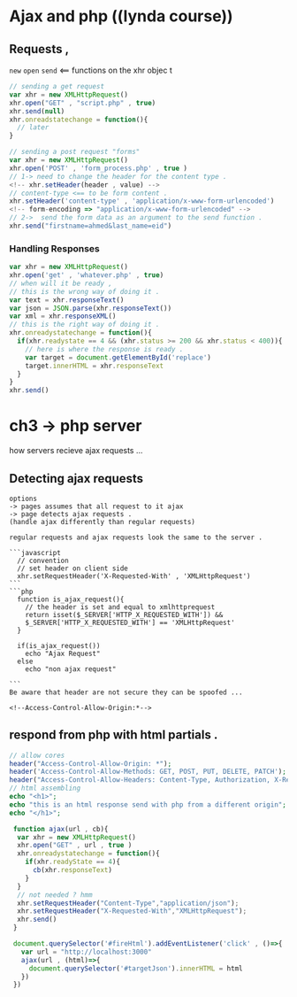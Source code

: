 # Ajax and php ((lynda course))  
## Requests ,
`new` `open` `send` <== functions on the xhr objec t
```javascript 
// sending a get request 
var xhr = new XMLHttpRequest() 
xhr.open("GET" , "script.php" , true) 
xhr.send(null)
xhr.onreadstatechange = function(){
  // later 
}
```
```javascript 
// sending a post request "forms" 
var xhr = new XMLHttpRequest()
xhr.open('POST' , 'form_process.php' , true )
// 1-> need to change the header for the content type . 
<!-- xhr.setHeader(header , value) -->
// content-type <== to be form content . 
xhr.setHeader('content-type' , 'application/x-www-form-urlencoded') 
<!-- form-encoding => "application/x-www-form-urlencoded" -->
// 2->  send the form data as an argument to the send function . 
xhr.send("firstname=ahmed&last_name=eid")
``` 
### Handling Responses 

```javascript 
var xhr = new XMLHttpRequest()
xhr.open('get' , 'whatever.php' , true)
// when will it be ready ,
// this is the wrong way of doing it .   
var text = xhr.responseText() 
var json = JSON.parse(xhr.responseText()) 
var xml = xhr.responseXML() 
// this is the right way of doing it . 
xhr.onreadystatechange = function(){
  if(xhr.readystate == 4 && (xhr.status >= 200 && xhr.status < 400)){
    // here is where the response is ready . 
    var target = document.getElementById('replace') 
    target.innerHTML = xhr.responseText 
  }
}
xhr.send()
```

# ch3 -> php server 
how servers recieve ajax requests ... 

  ## Detecting ajax requests 
    options 
    -> pages assumes that all request to it ajax 
    -> page detects ajax requests . 
    (handle ajax differently than regular requests) 

    regular requests and ajax requests look the same to the server . 

    ```javascript
      // convention 
      // set header on client side  
      xhr.setRequestHeader('X-Requested-With' , 'XMLHttpRequest')
    ```
    ```php
      function is_ajax_request(){
        // the header is set and equal to xmlhttprequest 
        return isset($_SERVER['HTTP_X_REQUESTED_WITH']) && 
        $_SERVER['HTTP_X_REQUESTED_WITH'] == 'XMLHttpRequest'
      }

      if(is_ajax_request())
        echo "Ajax Request"
      else 
        echo "non ajax request" 

    ```
    Be aware that header are not secure they can be spoofed ...  

    <!--Access-Control-Allow-Origin:*-->

  ## respond from php with html partials .

  ```php
  // allow cores 
  header("Access-Control-Allow-Origin: *");
  header('Access-Control-Allow-Methods: GET, POST, PUT, DELETE, PATCH');
  header("Access-Control-Allow-Headers: Content-Type, Authorization, X-Requested-With "); 
  // html assembling  
  echo "<h1>";
  echo "this is an html response send with php from a different origin";
  echo "</h1>";
  ```
  ```javascript 
   function ajax(url , cb){
    var xhr = new XMLHttpRequest()
    xhr.open("GET" , url , true ) 
    xhr.onreadystatechange = function(){
      if(xhr.readyState == 4){
        cb(xhr.responseText)
      } 
    }
    // not needed ? hmm
    xhr.setRequestHeader("Content-Type","application/json");
    xhr.setRequestHeader("X-Requested-With","XMLHttpRequest");
    xhr.send()
   } 

   document.querySelector('#fireHtml').addEventListener('click' , ()=>{
     var url = "http://localhost:3000" 
     ajax(url , (html)=>{
       document.querySelector('#targetJson').innerHTML = html
     })
   })
  ``` 
























